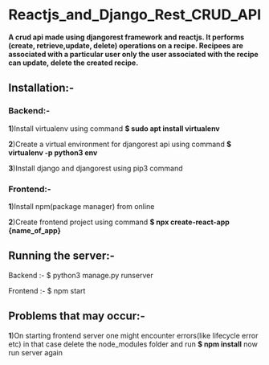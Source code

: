 # Reactjs_and_Django_Rest_CRUD_API
**A crud api made using djangorest framework and reactjs. It performs (create, retrieve,update, delete) operations on a recipe.
Recipees are associated with a particular user only the user associated with the recipe can update, delete the created recipe.**

## Installation:-

### Backend:-
**1**)Install virtualenv using command **$ sudo apt install virtualenv**

**2**)Create a virtual environment for djangorest api using command **$ virtualenv -p python3 env**

**3**)Install django and djangorest using pip3 command

### Frontend:-

**1**)Install npm(package manager) from online

**2**)Create frontend project using command **$ npx create-react-app {name_of_app}**

## Running the server:-

Backend :- $ python3 manage.py runserver

Frontend :- $ npm start

## Problems that may occur:-

**1**)On starting frontend server one might encounter errors(like lifecycle error etc) in that case delete the node_modules folder and run **$ npm install** now run server again

